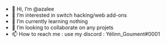 - 👋 Hi, I’m @azalee
- 👀 I’m interested in switch hacking/web add-ons
- 🌱 I’m currently learning nothing
- 💞️ I’m looking to collaborate on any projets
- 📫 How to reach me : use my discord : Yélinn_Goument#0001

